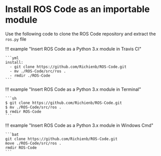 # Install ROS Code as an importable module

Use the following code to clone the ROS Code repository and extract the `ros.py` file

!!! example "Insert ROS Code as a Python 3.x module in Travis CI"

    ```yml
    install:
      - git clone https://github.com/Richienb/ROS-Code.git
      - mv ./ROS-Code/src/ros .
      - rmdir ./ROS-Code
    ```

!!! example "Insert ROS Code as a Python 3.x module in Terminal"

    ```sh
    $ git clone https://github.com/Richienb/ROS-Code.git
    $ mv ./ROS-Code/src/ros .
    $ rmdir ROS-Code
    ```

!!! example "Insert ROS Code as a Python 3.x module in Windows Cmd"

    ```bat
    git clone https://github.com/Richienb/ROS-Code.git
    move ./ROS-Code/src/ros .
    rmdir ROS-Code
    ```
